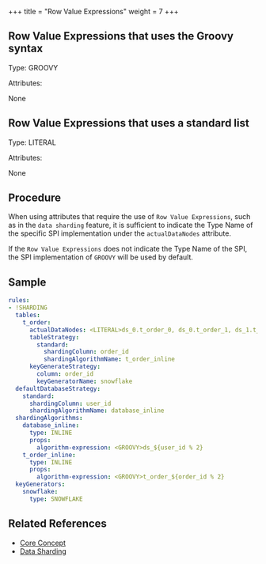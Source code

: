 +++
title = "Row Value Expressions"
weight = 7
+++

## Row Value Expressions that uses the Groovy syntax

Type: GROOVY

Attributes:

None

## Row Value Expressions that uses a standard list

Type: LITERAL

Attributes:

None

## Procedure

When using attributes that require the use of `Row Value Expressions`, such as in the `data sharding` feature, it is 
sufficient to indicate the Type Name of the specific SPI implementation under the `actualDataNodes` attribute.

If the `Row Value Expressions` does not indicate the Type Name of the SPI, the SPI implementation of `GROOVY` will be 
used by default.

## Sample

```yaml
rules:
- !SHARDING
  tables:
    t_order: 
      actualDataNodes: <LITERAL>ds_0.t_order_0, ds_0.t_order_1, ds_1.t_order_0, ds_1.t_order_1
      tableStrategy: 
        standard:
          shardingColumn: order_id
          shardingAlgorithmName: t_order_inline
      keyGenerateStrategy:
        column: order_id
        keyGeneratorName: snowflake
  defaultDatabaseStrategy:
    standard:
      shardingColumn: user_id
      shardingAlgorithmName: database_inline
  shardingAlgorithms:
    database_inline:
      type: INLINE
      props:
        algorithm-expression: <GROOVY>ds_${user_id % 2}
    t_order_inline:
      type: INLINE
      props:
        algorithm-expression: <GROOVY>t_order_${order_id % 2}
  keyGenerators:
    snowflake:
      type: SNOWFLAKE
```

## Related References

- [Core Concept](/docs/document/content/features/sharding/concept.en.md)
- [Data Sharding](/docs/document/content/dev-manual/sharding.en.md)
